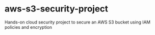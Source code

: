 # aws-s3-security-project
Hands-on cloud security project to secure an AWS S3 bucket using IAM policies and encryption

